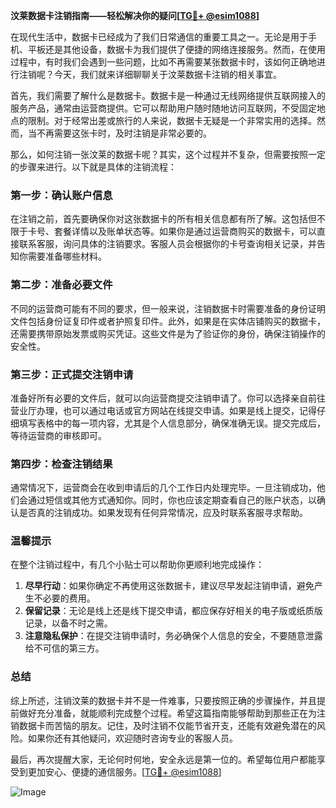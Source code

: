 **汶莱数据卡注销指南——轻松解决你的疑问[[TG💪+ @esim1088](https://t.me/s/esim1088)]**

在现代生活中，数据卡已经成为了我们日常通信的重要工具之一。无论是用于手机、平板还是其他设备，数据卡为我们提供了便捷的网络连接服务。然而，在使用过程中，有时我们会遇到一些问题，比如不再需要某张数据卡时，该如何正确地进行注销呢？今天，我们就来详细聊聊关于汶莱数据卡注销的相关事宜。

首先，我们需要了解什么是数据卡。数据卡是一种通过无线网络提供互联网接入的服务产品，通常由运营商提供。它可以帮助用户随时随地访问互联网，不受固定地点的限制。对于经常出差或旅行的人来说，数据卡无疑是一个非常实用的选择。然而，当不再需要这张卡时，及时注销是非常必要的。

那么，如何注销一张汶莱的数据卡呢？其实，这个过程并不复杂，但需要按照一定的步骤来进行。以下就是具体的注销流程：

### 第一步：确认账户信息

在注销之前，首先要确保你对这张数据卡的所有相关信息都有所了解。这包括但不限于卡号、套餐详情以及账单状态等。如果你是通过运营商购买的数据卡，可以直接联系客服，询问具体的注销要求。客服人员会根据你的卡号查询相关记录，并告知你需要准备哪些材料。

### 第二步：准备必要文件

不同的运营商可能有不同的要求，但一般来说，注销数据卡时需要准备的身份证明文件包括身份证复印件或者护照复印件。此外，如果是在实体店铺购买的数据卡，还需要携带原始发票或购买凭证。这些文件是为了验证你的身份，确保注销操作的安全性。

### 第三步：正式提交注销申请

准备好所有必要的文件后，就可以向运营商提交注销申请了。你可以选择亲自前往营业厅办理，也可以通过电话或官方网站在线提交申请。如果是线上提交，记得仔细填写表格中的每一项内容，尤其是个人信息部分，确保准确无误。提交完成后，等待运营商的审核即可。

### 第四步：检查注销结果

通常情况下，运营商会在收到申请后的几个工作日内处理完毕。一旦注销成功，他们会通过短信或其他方式通知你。同时，你也应该定期查看自己的账户状态，以确认是否真的注销成功。如果发现有任何异常情况，应及时联系客服寻求帮助。

### 温馨提示

在整个注销过程中，有几个小贴士可以帮助你更顺利地完成操作：

1. **尽早行动**：如果你确定不再使用这张数据卡，建议尽早发起注销申请，避免产生不必要的费用。
2. **保留记录**：无论是线上还是线下提交申请，都应保存好相关的电子版或纸质版记录，以备不时之需。
3. **注意隐私保护**：在提交注销申请时，务必确保个人信息的安全，不要随意泄露给不可信的第三方。

### 总结

综上所述，注销汶莱的数据卡并不是一件难事，只要按照正确的步骤操作，并且提前做好充分准备，就能顺利完成整个过程。希望这篇指南能够帮助到那些正在为注销数据卡而苦恼的朋友。记住，及时注销不仅能节省开支，还能有效避免潜在的风险。如果你还有其他疑问，欢迎随时咨询专业的客服人员。

最后，再次提醒大家，无论何时何地，安全永远是第一位的。希望每位用户都能享受到更加安心、便捷的通信服务。[[TG💪+ @esim1088](https://t.me/s/esim1088)]

![Image](https://i.postimg.cc/4NQfJmqS/Snipaste-2025-05-13-00-14-12.png)